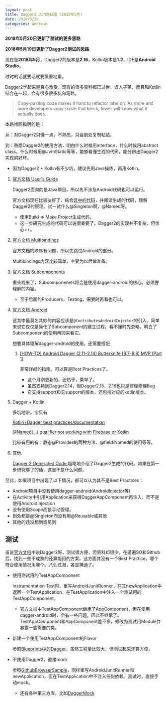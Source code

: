 ```yaml
---
layout: post
title: Dagger2 入门路线图 (2018年5月)
date: 2018/5/20
categories: Android
---
```


**2018年5月20日更新了测试的更多思路**

**2018年5月19日更新了Dagger2测试的思路**

现在是**2018年5月**，Dagger2的版本是**2.16**，Kotlin版本是**1.2**，IDE是**Android Studio**。

过时的话就要话就要慎重地看。

Dagger2学起来是真心难受，现有的很多资料都已过世，误人子弟，而且和Kotlin结合在一起，会有很多很多坑和弯路。

> Copy-pasting code makes it hard to refactor later on. As more and more developers copy-paste that block, fewer will know what it actually does.

本路线图指明的是：

从：对Dagger2只懂一点，不熟悉，只会到处复制粘贴。

到：熟悉Dagger2的使用方法，明白什么时候用interface，什么时候用abstract class，什么时候用@JvmStatic等等，能够看懂生成的代码，能分辨出Dagger2实现的好坏。

<!--more-->

- 因为Dagger2 + Kotlin有不少坑，建议先用Java操练，再用Kotlin。

1. [官方文档 User's Guide](https://google.github.io/dagger/users-guide)

    Dagger2面向的是Java项目，所以先不涉及Android代码也可以运行。

    官方文档现在比较友好了，结合[其中的代码](https://github.com/google/dagger/tree/master/examples/simple/src/main/java/coffee)，并阅读生成的代码，理解Dagger2的原理。试一试什么@Singleton啊，@Named呀。

    - 使用Build => Make Project生成代码。
    - 这一步研究生成的代码可以说很重要了。Dagger2的实现并不复杂，但信心++。

1. [官方文档 Multibindings](https://google.github.io/dagger/multibindings)

    官方文档的顺序有问题，所以先跳过Android的部分。

    Multibindings内容比较简单，主要为以后做准备。

1. [官方文档 Subcomponents](https://google.github.io/dagger/subcomponents)

    重头戏来了，Subcomponenets将会是使用dagger-android的核心，必须要理解的内容。

    - 至于后面的Producers，Testing，需要时再看也可以。

1. [官方文档 Android](https://google.github.io/dagger/android)

    这其中最莫名其妙的内容应该是`@ContributesAndroidInjector`的引入。简单来说它仅仅是简化了Subcomponent的建立过程。看不懂时先忽略，明白了Subcomponent的使用再回来看它。

    想要具体理解dagger-android的使用，还需要搭配

    1. [[HOW-TO] Android Dagger (2.11–2.14) Butterknife (8.7-8.8) MVP (Part 1)](https://proandroiddev.com/how-to-android-dagger-2-10-2-11-butterknife-mvp-part-1-eb0f6b970fd)

        非常详细的指南。可以算是Best Practices了。

        - 这个月刚更新的，还热乎，乘早了。
        - 虽然支持到Dagger2.14，但Dagger2.15、2.16也只是修理修理Bug
        - 它支持support和无support的版本，还包括对应的kotlin版本。

1. Dagger + Kotlin

    多坑地带。宝贝有

    [Kotlin+Dagger best practices/documentation](https://github.com/google/dagger/issues/900)

    [@Named(...) qualifier not working with Firebase or Kotlin](https://github.com/google/dagger/issues/848)

    比较有用的有：静态@Provides的两种方法、@field:Named的使用等等。

1. 其他

    [Dagger 2 Generated Code.](https://medium.com/mindorks/dagger-2-generated-code-9def1bebc44b)粗略地介绍了Dagger2生成的代码。如果在第一步研究够了的话，这里不是什么问题。

至此，如果项目中出现了以下情况，都可以认为其不是Best Practices：

- Android项目中没有使用dagger-android(AndroidInjector等)
- 在Activity中引用Application来获得DaggerAppComponent再注入，而不是使用AndroidInjection
- 没有使用Scope而是手动管理。
- 到处都是@Singleton而没有用@Reusable或其他
- 其他的还没想到或见到

## 测试

虽说[官方文档](https://google.github.io/dagger/testing)中说Dagger2呀，测试很方便，但资料却很少。在逛遍SO和Github后，找到一些不成熟的还算能用的方案。这方面并没有一个Best Practice，哪个符合使用情况用哪个。八仙过海，各显神通了。

- 使用测试用的TestAppComponent

    Instrumentation Test时，重写AndroidJunitRunner，在其newApplication中返回一个TestApplication，在TestApplication中注入一个测试用的TestAppComponent。

    - 官方文档中TestAppComponent继承了AppComponent，但在使用dagger-android时，会有一些问题，因此不继承了。TestAppComponent和AppComponent差不多，修改为测试用Module并暴露一些需要的类。

- 新建一个使用TestAppComponent的Flavor

    参照[Blueprints中的Dagger](https://github.com/googlesamples/android-architecture/tree/todo-mvp-dagger)。虽然工程量比较大，但测试起来还算方便。

- 不使用Dagger2，直接mock

    参照[GithubBrowserSample](https://github.com/googlesamples/android-architecture-components/tree/master/GithubBrowserSample)，同样重写AndroidJunitRunner和newApplication，但在TestApplication中不注入任何依赖。测试时，直接手动mock。

    - 还有各种第三方库，比如[DaggerMock](https://github.com/fabioCollini/DaggerMock)